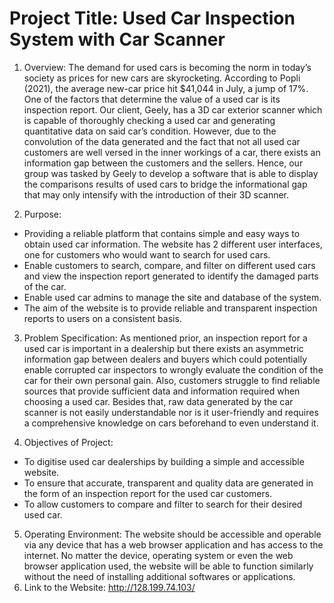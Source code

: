 # Project Title: Used Car Inspection System with Car Scanner

1. Overview: The demand for used cars is becoming the norm in today’s society as prices for new cars are skyrocketing. According to Popli (2021), the average new-car price hit $41,044 in July, a jump of 17%. One of the factors that determine the value of a used car is its inspection report. Our client, Geely, has a 3D car exterior scanner which is capable of thoroughly checking a used car and generating quantitative data on said car’s condition. However, due to the convolution of the data generated and the fact that not all used car customers are well versed in the inner workings of a car, there exists an information gap between the customers and the sellers. Hence, our group was tasked by Geely to develop a software that is able to display the comparisons results of used cars to bridge the informational gap that may only intensify with the introduction of their 3D scanner.

2. Purpose: 
- Providing a reliable platform that contains simple and easy ways to obtain used car information. The website has 2 different user interfaces, one for customers who would want to search for used cars. 
- Enable customers to search, compare, and filter on different used cars and view the inspection report generated to identify the damaged parts of the car.
- Enable used car admins to manage the site and database of the system.
- The aim of the website is to provide reliable and transparent inspection reports to users on a consistent basis.
3. Problem Specification: As mentioned prior, an inspection report for a used car is important in a dealership but there exists an asymmetric information gap between dealers and buyers which could potentially enable corrupted car inspectors to wrongly evaluate the condition of the car for their own personal gain. Also, customers struggle to find reliable sources that provide sufficient data and information required when choosing a used car. Besides that, raw data generated by the car scanner is not easily understandable nor is it user-friendly and requires a comprehensive knowledge on cars beforehand to even understand it.

4. Objectives of Project:
- To digitise used car dealerships by building a simple and accessible website.
- To ensure that accurate, transparent and quality data are generated in the form of an inspection report for the used car customers.
- To allow customers to compare and filter to search for their desired used car.
5. Operating Environment: The website should be accessible and operable via any device that has a web browser application and has access to the internet. No matter the device, operating system or even the web browser application used, the website will be able to function similarly without the need of installing additional softwares or applications.
6. Link to the Website: http://128.199.74.103/
